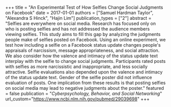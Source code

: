 +++
title = "An Experimental Test of How Selfies Change Social Judgments on Facebook"
date = 2017-01-01
authors = ["Samuel Hardman Taylor", "Alexandra S Hinck", "Hajin Lim"]
publication_types = ["2"]
abstract = "Selfies are everywhere on social media. Research has focused only on who is posting selfies and has not addressed the audience members viewing selfies. This study aims to fill this gap by analyzing the judgments people make of selfies posted on Facebook. Using an online experiment, we test how including a selfie on a Facebook status update changes people's appraisals of narcissism, message appropriateness, and social attraction. We also consider how the valence and intimacy of the status update text interplay with the selfie to change social judgments. Participants rated posts with selfies as more narcissistic and inappropriate, and less socially attractive. Selfie evaluations also depended upon the valence and intimacy of the status update text. Gender of the selfie poster did not influence evaluation of posts. One implication from these results is that posting selfies on social media may lead to negative judgments about the poster."
featured = false
publication = "*Cyberpsychology, Behavior, and Social Networking*"
url_custom="https://www.ncbi.nlm.nih.gov/pubmed/29039698"
+++
